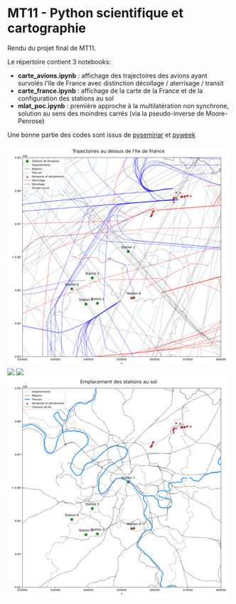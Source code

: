 # MT11 - Python scientifique et cartographie

Rendu du projet final de MT11.

Le répertoire contient 3 notebooks:
 - **carte_avions.ipynb** : affichage des trajectoires des avions ayant survolés l'Ile de France avec distinction décollage / aterrisage / transit
 - **carte_france.ipynb** : affichage de la carte de la France et de la configuration des stations au sol
 - **mlat_poc.ipynb** : première approche à la multilatération non synchrone, solution au sens des moindres carrés (via la pseudo-inverse de Moore-Penrose) 

Une bonne partie des codes sont issus de [pyseminar](https://github.com/xoolive/pyseminar) et [pyweek](https://github.com/xoolive/pyweek)

<img align="center" src="img/trajectoires_paris.svg?raw=true" width="500">
<img align="center" src="img/trajectoires_france.svg?raw=true" width="500">
<img align="center" src="img/france_aero.svg?raw=true" width="500">
<img align="center" src="img/stations.svg?raw=true" width="500">
